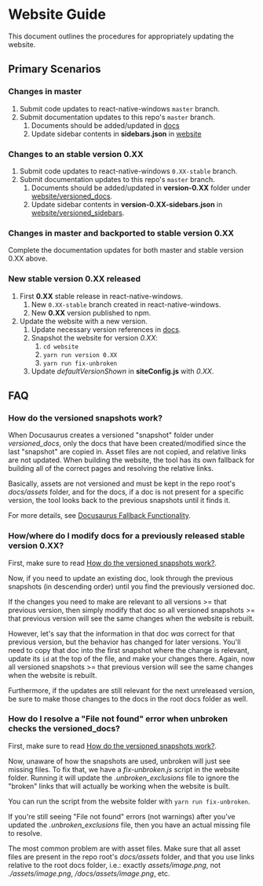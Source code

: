 # Website Guide

This document outlines the procedures for appropriately updating the website.

## Primary Scenarios

### Changes in master

1. Submit code updates to react-native-windows `master` branch.
1. Submit documentation updates to this repo's `master` branch.
    1. Documents should be added/updated in [docs](docs/)
    1. Update sidebar contents in **sidebars.json** in [website](website/)

### Changes to an stable version 0.XX

1. Submit code updates to react-native-windows `0.XX-stable` branch.
1. Submit documentation updates to this repo's `master` branch.
    1. Documents should be added/updated in **version-0.XX** folder under [website/versioned_docs](website/versioned_docs/).
    1. Update sidebar contents in **version-0.XX-sidebars.json** in [website/versioned_sidebars](website/versioned_sidebars/).

### Changes in master and backported to stable version 0.XX

Complete the documentation updates for both master and stable version 0.XX above.

### New stable version 0.XX released

1. First **0.XX** stable release in react-native-windows.
    1. New `0.XX-stable` branch created in react-native-windows.
    1. New **0.XX** version published to npm.
1. Update the website with a new version.
    1. Update necessary version references in [docs](docs/).
    1. Snapshot the website for version *0.XX*: 
        1. `cd website`
        1. `yarn run version 0.XX`
        1. `yarn run fix-unbroken`
    1. Update *defaultVersionShown* in **siteConfig.js** with *0.XX*.

## FAQ

### How do the versioned snapshots work?

When Docusaurus creates a versioned "snapshot" folder under *versioned_docs*, only the docs that have been created/modified since the last "snapshot" are copied in. Asset files are not copied, and relative links are not updated. When building the website, the tool has its own fallback for building all of the correct pages and resolving the relative links.

Basically, assets are not versioned and must be kept in the repo root's *docs/assets* folder, and for the docs, if a doc is not present for a specific version, the tool looks back to the previous snapshots until it finds it.

For more details, see [Docusaurus Fallback Functionality](https://docusaurus.io/docs/en/versioning#fallback-functionality).

### How/where do I modify docs for a previously released stable version 0.XX?

First, make sure to read [How do the versioned snapshots work?](#how-do-the-versioned-snapshots-work).

Now, if you need to update an existing doc, look through the previous snapshots (in descending order) until you find the previously versioned doc.

If the changes you need to make are relevant to all versions >= that previous version, then simply modify that doc so all versioned snapshots >= that previous version will see the same changes when the website is rebuilt.

However, let's say that the information in that doc *was* correct for that previous version, but the behavior has changed for later versions. You'll need to copy that doc into the first snapshot where the change is relevant, update its `id` at the top of the file, and make your changes there. Again, now all versioned snapshots >= that previous version will see the same changes when the website is rebuilt.

Furthermore, if the updates are still relevant for the next unreleased version, be sure to make those changes to the docs in the root docs folder as well.

### How do I resolve a "File not found" error when unbroken checks the versioned_docs?

First, make sure to read [How do the versioned snapshots work?](#how-do-the-versioned-snapshots-work).

Now, unaware of how the snapshots are used, unbroken will just see missing files. To fix that, we have a *fix-unbroken.js* script in the website folder. Running it will update the *.unbroken_exclusions* file to ignore the "broken" links that will actually be working when the website is built.

You can run the script from the website folder with `yarn run fix-unbroken`.

If you're still seeing "File not found" errors (not warnings) after you've updated the *.unbroken_exclusions* file, then you have an actual missing file to resolve.

The most common problem are with asset files. Make sure that all asset files are present in the repo root's *docs/assets* folder, and that you use links relative to the root docs folder, i.e.: exactly *assets/image.png*, not *./assets/image.png*, */docs/assets/image.png*, etc.
